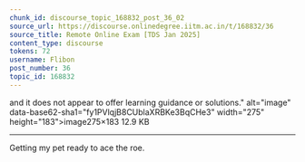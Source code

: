 ```yaml
---
chunk_id: discourse_topic_168832_post_36_02
source_url: https://discourse.onlinedegree.iitm.ac.in/t/168832/36
source_title: Remote Online Exam [TDS Jan 2025]
content_type: discourse
tokens: 72
username: Flibon
post_number: 36
topic_id: 168832
---
```


 and it does not appear to offer learning guidance or solutions." alt="image" data-base62-sha1="fy1PVlqjB8CUblaXRBKe3BqCHe3" width="275" height="183">image275×183 12.9 KB

---

Getting my pet ready to ace the roe.
